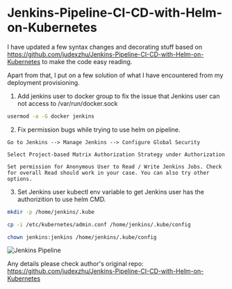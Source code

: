 # Jenkins-Pipeline-CI-CD-with-Helm-on-Kubernetes

I have updated a few syntax changes and decorating stuff based on https://github.com/judexzhu/Jenkins-Pipeline-CI-CD-with-Helm-on-Kubernetes to make the code easy reading.

Apart from that, I put on a few solution of what I have encountered from my deployment provisioning.

1. Add jenkins user to docker group to fix the issue that Jenkins user can not access to /var/run/docker.sock

```Bash
usermod -a -G docker jenkins
```

2. Fix permission bugs while trying to use helm on pipeline.
```
Go to Jenkins --> Manage Jenkins --> Configure Global Security

Select Project-based Matrix Authorization Strategy under Authorization

Set permission for Anonymous User to Read / Write Jenkins Jobs. Check for overall Read should work in your case. You can also try other options.
```

3. Set Jenkins user kubectl env variable to get Jenkins user has the authorizition to use helm CMD. 
```Bash
mkdir -p /home/jenkins/.kube

cp -i /etc/kubernetes/admin.conf /home/jenkins/.kube/config

chown jenkins:jenkins /home/jenkins/.kube/config
```
![Jenkins Pipeline](https://github.com/showerlee/Jenkins-Pipeline-CI-CD-with-Helm-on-Kubernetes/blob/master/Jenkins/kube-helm-pipeline.png?raw=true "Jenkins Pipeline with Helm on Kubernetes")

Any details please check author's original repo: https://github.com/judexzhu/Jenkins-Pipeline-CI-CD-with-Helm-on-Kubernetes
